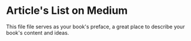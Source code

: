 # Article's List on Medium

This file file serves as your book's preface, a great place to describe your book's content and ideas.

